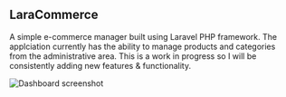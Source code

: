 ## LaraCommerce

A simple e-commerce manager built using Laravel PHP framework. The applciation currently has the ability to manage products and categories from the administrative area. This is a work in progress so I will be consistently adding new features & functionality.

![Dashboard screenshot](https://raw.githubusercontent.com/saraalfadil/LaraCommerce/master/app/assets/img/laravel-ecommerce.jpeg)